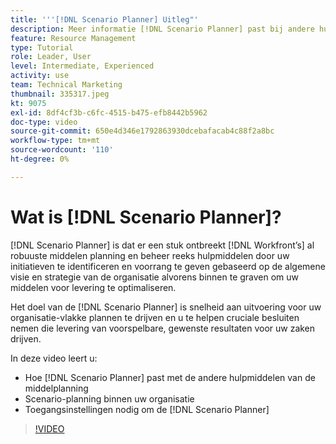 ```yaml
---
title: '''[!DNL Scenario Planner] Uitleg"'
description: Meer informatie [!DNL Scenario Planner] past bij andere hulpmiddelen voor middelenplanning. Leer vervolgens hoe u kunt instellen [!DNL Scenario Planner].
feature: Resource Management
type: Tutorial
role: Leader, User
level: Intermediate, Experienced
activity: use
team: Technical Marketing
thumbnail: 335317.jpeg
kt: 9075
exl-id: 8df4cf3b-c6fc-4515-b475-efb8442b5962
doc-type: video
source-git-commit: 650e4d346e1792863930dcebafacab4c88f2a8bc
workflow-type: tm+mt
source-wordcount: '110'
ht-degree: 0%

---
```


# Wat is [!DNL Scenario Planner]?

[!DNL Scenario Planner] is dat er een stuk ontbreekt [!DNL Workfront’s] al robuuste middelen planning en beheer reeks hulpmiddelen door uw initiatieven te identificeren en voorrang te geven gebaseerd op de algemene visie en strategie van de organisatie alvorens binnen te graven om uw middelen voor levering te optimaliseren.

Het doel van de [!DNL Scenario Planner] is snelheid aan uitvoering voor uw organisatie-vlakke plannen te drijven en u te helpen cruciale besluiten nemen die levering van voorspelbare, gewenste resultaten voor uw zaken drijven.

In deze video leert u:

* Hoe [!DNL Scenario Planner] past met de andere hulpmiddelen van de middelplanning
* Scenario-planning binnen uw organisatie
* Toegangsinstellingen nodig om de [!DNL Scenario Planner]

>[!VIDEO](https://video.tv.adobe.com/v/335317/?quality=12&learn=on)

